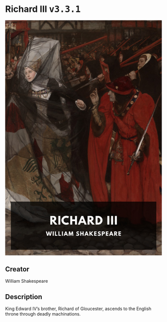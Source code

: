 
# Richard III <kbd>v3.3.1</kbd>

<center>
  <img src="./cover-1024.jpg"/>
</center>

## Creator
William Shakespeare

## Description
King Edward IV’s brother, Richard of Gloucester, ascends to the English throne through deadly machinations.
